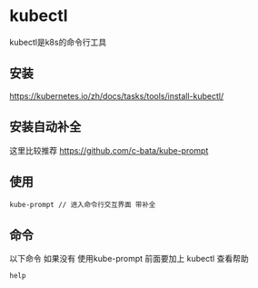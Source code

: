 # kubectl
kubectl是k8s的命令行工具

## 安装
https://kubernetes.io/zh/docs/tasks/tools/install-kubectl/

## 安装自动补全
这里比较推荐
https://github.com/c-bata/kube-prompt

## 使用
```
kube-prompt // 进入命令行交互界面 带补全
```

## 命令
以下命令 如果没有 使用kube-prompt 前面要加上 kubectl
查看帮助
```
help
```

